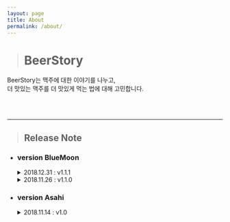 ```yaml
---
layout: page
title: About
permalink: /about/
---
```




> # BeerStory

BeerStory는 맥주에 대한 이야기를 나누고,<br>더 맛있는 맥주를 더 맛있게 먹는 법에 대해 고민합니다.



<br/><br/>

---

> ## Release Note<a name='release'></a>

* ### version **BlueMoon**

    <details><summary style="outline:none;">2018.12.31 : v1.1.1</summary>
        <div style="padding-left: 15px">
        [주요 수정사항]<br/>
        <div style="padding-left: 15px">
        - Setting Page 개선<br/>
        - library 변경(redux -> MobX)<br/>
        </div></div>
        <div style='border-bottom: 1px solid #d6d6d6; margin: 15px;'></div>
    </details>
    
    <details><summary style="outline:none;">2018.11.26 : v1.1.0</summary>
        <div style="padding-left: 15px">
        [주요기능]<br/>
        <div style="padding-left: 15px">
        - 좋아요 기능 추가<br/>
        - 댓글 기능 추가<br/>
        - 포스팅 노트 개행/더 보기 확장 기능 추가<br/>
        </div></div>
        <div style='border-bottom: 1px solid #d6d6d6; margin: 15px;'></div>
    </details>

* ### version **Asahi**


  <details><summary style="outline:none;">2018.11.14 : v1.0</summary>
      <div style="padding-left: 15px">
      <b>BeerStory released (<a href='https://beerstory.io' target='_blank'>https://beerstory.io</a>)</b><br/>
      [주요기능]<br/>
      <div style="padding-left: 15px">
      - 전체 시음노트 feed<br/>
      - 사용자/맥주별 시음노트 feed<br/>
      - 회원관리 : 회원가입/로그인/로그아웃<br/>
      - 포스팅 작성<br/>
      - 맥주 추가 및 수정<br/>
      </div></div>
      <div style='border-bottom: 1px solid #d6d6d6; margin: 15px;'></div>
  </details>
